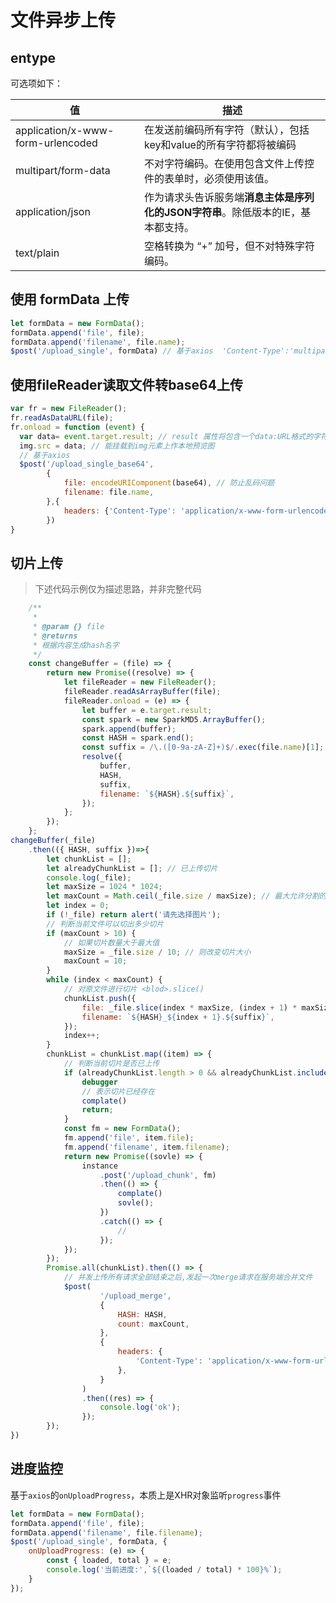 # 文件异步上传

## entype

可选项如下：

| 值                                | 描述                                                         |
| --------------------------------- | ------------------------------------------------------------ |
| application/x-www-form-urlencoded | 在发送前编码所有字符（默认），包括key和value的所有字符都将被编码 |
| multipart/form-data               | 不对字符编码。在使用包含文件上传控件的表单时，必须使用该值。 |
| application/json                  | 作为请求头告诉服务端**消息主体是序列化的JSON字符串**。除低版本的IE，基本都支持。 |
| text/plain                        | 空格转换为 “+” 加号，但不对特殊字符编码。                    |



## 使用 formData 上传

```js
let formData = new FormData();
formData.append('file', file);
formData.append('filename', file.name);
$post('/upload_single', formData) // 基于axios  'Content-Type':'multipart/form-data'
```



## 使用fileReader读取文件转base64上传

```js
var fr = new FileReader();
fr.readAsDataURL(file);
fr.onload = function (event) {
  var data= event.target.result; // result 属性将包含一个data:URL格式的字符串（base64编码）以表示所读取文件的内容。
  img.src = data; // 能挂载到img元素上作本地预览图
  // 基于axios
  $post('/upload_single_base64',
        {
        	file: encodeURIComponent(base64), // 防止乱码问题
         	filename: file.name,
      	},{
         	headers: {'Content-Type': 'application/x-www-form-urlencoded'}
  		})
}
```



## 切片上传

> 下述代码示例仅为描述思路，并非完整代码

```js
    /**
     *
     * @param {} file
     * @returns
     * 根据内容生成hash名字
     */
    const changeBuffer = (file) => {
        return new Promise((resolve) => {
            let fileReader = new FileReader();
            fileReader.readAsArrayBuffer(file);
            fileReader.onload = (e) => {
                let buffer = e.target.result;
                const spark = new SparkMD5.ArrayBuffer();
                spark.append(buffer);
                const HASH = spark.end();
                const suffix = /\.([0-9a-zA-Z]+)$/.exec(file.name)[1];
                resolve({
                    buffer,
                    HASH,
                    suffix,
                    filename: `${HASH}.${suffix}`,
                });
            };
        });
    };
changeBuffer(_file)
    .then(({ HASH, suffix })=>{
        let chunkList = [];
        let alreadyChunkList = []; // 已上传切片
        console.log(_file);
        let maxSize = 1024 * 1024;
        let maxCount = Math.ceil(_file.size / maxSize); // 最大允许分割的切片数量为30
        let index = 0;
        if (!_file) return alert('请先选择图片');
        // 判断当前文件可以切出多少切片
        if (maxCount > 10) {
            // 如果切片数量大于最大值
            maxSize = _file.size / 10; // 则改变切片大小
            maxCount = 10;
        }
        while (index < maxCount) {
            // 对原文件进行切片 <blod>.slice()
            chunkList.push({
                file: _file.slice(index * maxSize, (index + 1) * maxSize),
                filename: `${HASH}_${index + 1}.${suffix}`,
            });
            index++;
        }
        chunkList = chunkList.map((item) => {
            // 判断当前切片是否已上传
            if (alreadyChunkList.length > 0 && alreadyChunkList.includes(item.filename)) {
                debugger
                // 表示切片已经存在
                complate()
                return;
            }
            const fm = new FormData();
            fm.append('file', item.file);
            fm.append('filename', item.filename);
            return new Promise((sovle) => {
                instance
                    .post('/upload_chunk', fm)
                    .then(() => {
                        complate()
                        sovle();
                    })
                    .catch(() => {
                        //
                    });
            });
        });
        Promise.all(chunkList).then(() => {
            // 并发上传所有请求全部结束之后,发起一次merge请求在服务端合并文件
            $post(
                    '/upload_merge',
                    {
                        HASH: HASH,
                        count: maxCount,
                    },
                    {
                        headers: {
                            'Content-Type': 'application/x-www-form-urlencoded',
                        },
                    }
                )
                .then((res) => {
                    console.log('ok');
                });
        });
})
```



## 进度监控

基于`axios`的`onUploadProgress`，本质上是XHR对象监听`progress`事件

```js
let formData = new FormData();
formData.append('file', file);
formData.append('filename', file.filename);
$post('/upload_single', formData, {
    onUploadProgress: (e) => {
        const { loaded, total } = e;
        console.log('当前进度:',`${(loaded / total) * 100}%`);
    }
});
```

